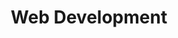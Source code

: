 ﻿---
title: "Web Development"
description: "Discover the best Udemy courses on Web Development. Expert-curated list of top online courses to help you learn and master new skills."
draft: false
---
